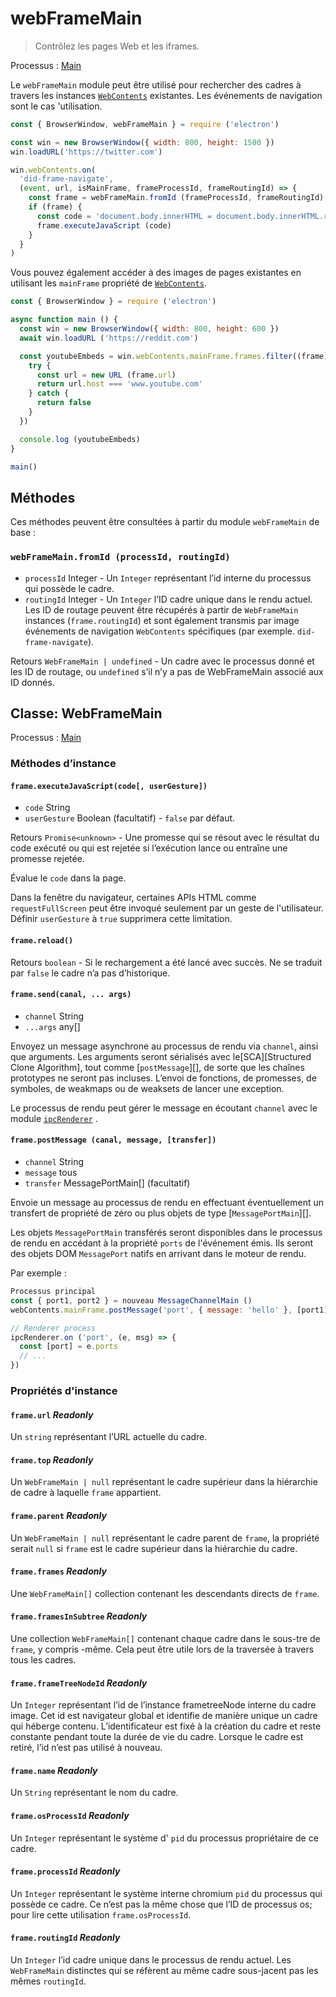 # webFrameMain

> Contrôlez les pages Web et les iframes.

Processus : [Main](../glossary.md#main-process)

Le `webFrameMain` module peut être utilisé pour rechercher des cadres à travers les instances [`WebContents`](web-contents.md) existantes. Les événements de navigation sont le cas 'utilisation.

```javascript
const { BrowserWindow, webFrameMain } = require ('electron')

const win = new BrowserWindow({ width: 800, height: 1500 })
win.loadURL('https://twitter.com')

win.webContents.on(
  'did-frame-navigate',
  (event, url, isMainFrame, frameProcessId, frameRoutingId) => {
    const frame = webFrameMain.fromId (frameProcessId, frameRoutingId)
    if (frame) {
      const code = 'document.body.innerHTML = document.body.innerHTML.replaceAll(« heck », « h*ck »)'
      frame.executeJavaScript (code)
    }
  }
)
```

Vous pouvez également accéder à des images de pages existantes en utilisant les `mainFrame` propriété de [`WebContents`](web-contents.md).

```javascript
const { BrowserWindow } = require ('electron')

async function main () {
  const win = new BrowserWindow({ width: 800, height: 600 })
  await win.loadURL ('https://reddit.com')

  const youtubeEmbeds = win.webContents.mainFrame.frames.filter((frame) => {
    try {
      const url = new URL (frame.url)
      return url.host === 'www.youtube.com'
    } catch {
      return false
    }
  })

  console.log (youtubeEmbeds)
}

main()
```

## Méthodes

Ces méthodes peuvent être consultées à partir du module `webFrameMain` de base :

### `webFrameMain.fromId (processId, routingId)`

* `processId` Integer - Un `Integer` représentant l’id interne du processus qui possède le cadre.
* `routingId` Integer - Un `Integer` l’ID cadre unique dans le rendu actuel. Les ID de routage peuvent être récupérés à partir de `WebFrameMain` instances (`frame.routingId`) et sont également transmis par image événements de navigation `WebContents` spécifiques (par exemple. `did-frame-navigate`).

Retours `WebFrameMain | undefined` - Un cadre avec le processus donné et les ID de routage, ou `undefined` s’il n’y a pas de WebFrameMain associé aux ID donnés.

## Classe: WebFrameMain

Processus : [Main](../glossary.md#main-process)

### Méthodes d’instance

#### `frame.executeJavaScript(code[, userGesture])`

* `code` String
* `userGesture` Boolean (facultatif) - `false` par défaut.

Retours `Promise<unknown>` - Une promesse qui se résout avec le résultat du code exécuté ou qui est rejetée si l’exécution lance ou entraîne une promesse rejetée.

Évalue le `code` dans la page.

Dans la fenêtre du navigateur, certaines APIs HTML comme `requestFullScreen` peut être invoqué seulement par un geste de l'utilisateur. Définir `userGesture` à `true` supprimera cette limitation.

#### `frame.reload()`

Retours `boolean` - Si le rechargement a été lancé avec succès. Ne se traduit par `false` le cadre n’a pas d’historique.

#### `frame.send(canal, ... args)`

* `channel` String
* `...args` any[]

Envoyez un message asynchrone au processus de rendu via `channel`, ainsi que arguments. Les arguments seront sérialisés avec le\[SCA\]\[Structured Clone Algorithm\], tout comme [`postMessage`][], de sorte que les chaînes prototypes ne seront pas incluses. L’envoi de fonctions, de promesses, de symboles, de weakmaps ou de weaksets de lancer une exception.

Le processus de rendu peut gérer le message en écoutant `channel` avec le module [`ipcRenderer`](ipc-renderer.md) .

#### `frame.postMessage (canal, message, [transfer])`

* `channel` String
* `message` tous
* `transfer` MessagePortMain[] (facultatif)

Envoie un message au processus de rendu en effectuant éventuellement un transfert de propriété de zéro ou plus objets de type [`MessagePortMain`][].

Les objets `MessagePortMain` transférés seront disponibles dans le processus de rendu en accédant à la propriété `ports` de l'événement émis. Ils seront des objets DOM `MessagePort` natifs en arrivant dans le moteur de rendu.

Par exemple :

```js
Processus principal
const { port1, port2 } = nouveau MessageChannelMain ()
webContents.mainFrame.postMessage('port', { message: 'hello' }, [port1])

// Renderer process
ipcRenderer.on ('port', (e, msg) => {
  const [port] = e.ports
  // ...
})
```

### Propriétés d'instance

#### `frame.url` _Readonly_

Un `string` représentant l’URL actuelle du cadre.

#### `frame.top` _Readonly_

Un `WebFrameMain | null` représentant le cadre supérieur dans la hiérarchie de cadre à laquelle `frame` appartient.

#### `frame.parent` _Readonly_

Un `WebFrameMain | null` représentant le cadre parent de `frame`, la propriété serait `null` si `frame` est le cadre supérieur dans la hiérarchie du cadre.

#### `frame.frames` _Readonly_

Une `WebFrameMain[]` collection contenant les descendants directs de `frame`.

#### `frame.framesInSubtree` _Readonly_

Une collection `WebFrameMain[]` contenant chaque cadre dans le sous-tre de `frame`, y compris -même. Cela peut être utile lors de la traversée à travers tous les cadres.

#### `frame.frameTreeNodeId` _Readonly_

Un `Integer` représentant l’id de l’instance frametreeNode interne du cadre image. Cet id est navigateur global et identifie de manière unique un cadre qui héberge contenu. L’identificateur est fixé à la création du cadre et reste constante pendant toute la durée de vie du cadre. Lorsque le cadre est retiré, l’id n’est pas utilisé à nouveau.

#### `frame.name` _Readonly_

Un `String` représentant le nom du cadre.

#### `frame.osProcessId` _Readonly_

Un `Integer` représentant le système d' `pid` du processus propriétaire de ce cadre.

#### `frame.processId` _Readonly_

Un `Integer` représentant le système interne chromium `pid` du processus qui possède ce cadre. Ce n’est pas la même chose que l’ID de processus os; pour lire cette utilisation `frame.osProcessId`.

#### `frame.routingId` _Readonly_

Un `Integer` l’id cadre unique dans le processus de rendu actuel. Les `WebFrameMain` distinctes qui se réfèrent au même cadre sous-jacent pas les mêmes `routingId`.
